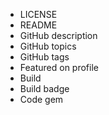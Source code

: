 - LICENSE
- README
- GitHub description
- GitHub topics
- GitHub tags
- Featured on profile
- Build
- Build badge
- Code gem
